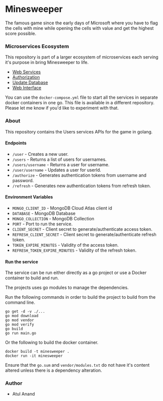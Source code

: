 # Minesweeper

The famous game since the early days of Microsoft where you have to flag the cells with mine while opening the cells with value and get the highest score possible.

### Microservices Ecosystem
This repository is part of a larger ecosystem of microservices each serving it's purpose in bring Minesweeper to life.

- [Web Services](https://github.com/atulanand206/minesweeper)
- [Authorization](https://github.com/atulanand206/users)
- [Update Database](https://github.com/atulanand206/ms-db-publisher)
- [Web Interface](https://github.com/atulanand206/mines)

You can use the `docker-compose.yml` file to start all the services in separate docker containers in one go. This file is available in a different repository. Please let me know if you'd like to experiment with that.

### About
This repository contains the Users services APIs for the game in golang. 

#### Endpoints

- `/user` - Creates a new user.
- `/users` - Returns a list of users for usernames.
- `/users/username` - Returns a user for username.
- `/user/username` - Updates a user for userId.
- `/authorize` - Generates authentication tokens from username and password.
- `/refresh` - Generates new authentication tokens from refresh token.

#### Environment Variables

- `MONGO_CLIENT_ID` - MongoDB Cloud Atlas client id
- `DATABASE` - MongoDB Database
- `MONGO_COLLECTION` - MongoDB Collection
- `PORT` - Port to run the service.
- `CLIENT_SECRET` - Client secret to generate/authenticate access token.
- `REFRESH_CLIENT_SECRET` - Client secret to generate/authenticate refresh token.
- `TOKEN_EXPIRE_MINUTES` - Validity of the access token.
-  `REFRESH_TOKEN_EXPIRE_MINUTES` - Validity of the refresh token.

#### Run the service

The service can be run either directly as a go project or use a Docker container to build and run.

The projects uses go modules to manage the dependencies.

Run the following commands in order to build the project to build from the command line.

```
go get -d -v ./...
go mod download
go mod vendor
go mod verify
go build
go run main.go
```
Or the following to build the docker container.
```
docker build -t minesweeper .
docker run -it minesweeper
```

Ensure that the `go.sum` and `vendor/modules.txt` do not have it's content altered unless there is a dependency alteration.

### Author

- Atul Anand
